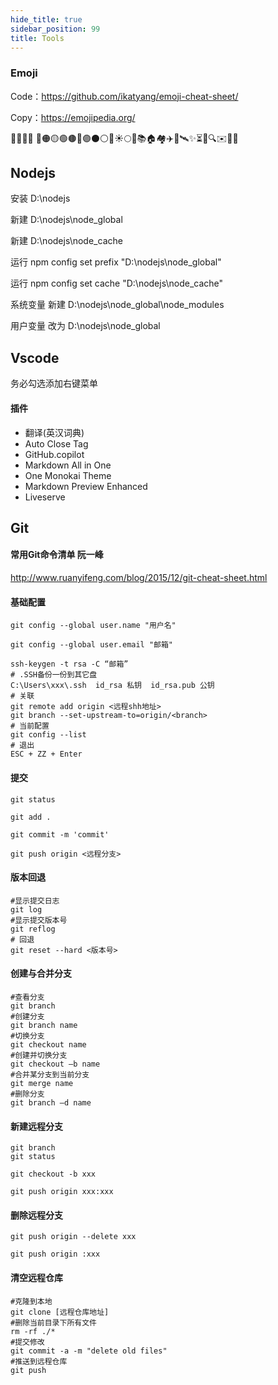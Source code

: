 ```yaml
---
hide_title: true
sidebar_position: 99
title: Tools
---
```


### Emoji

Code：https://github.com/ikatyang/emoji-cheat-sheet/

Copy：https://emojipedia.org/

📕📙📗📘 🔴🟠🟡🟢🟤🔵🟣⚫⚪🌙☀️🌕📖📚🏠🏘️✈️🚀🛰️✨⏳🎉🔍✉️📧💊

## Nodejs

安装 D:\nodejs

新建 D:\nodejs\node_global

新建 D:\nodejs\node_cache

运行 npm config set prefix "D:\nodejs\node_global"

运行 npm config set cache "D:\nodejs\node_cache"

系统变量 新建 D:\nodejs\node_global\node_modules

用户变量 改为 D:\nodejs\node_global


## Vscode

务必勾选添加右键菜单

#### 插件

- 翻译(英汉词典)
- Auto Close Tag
- GitHub.copilot
- Markdown All in One
- One Monokai Theme
- Markdown Preview Enhanced
- Liveserve


## Git

#### 常用Git命令清单 阮一峰

http://www.ruanyifeng.com/blog/2015/12/git-cheat-sheet.html

#### 基础配置

```
git config --global user.name "用户名"

git config --global user.email "邮箱"

ssh-keygen -t rsa -C “邮箱”
# .SSH备份一份到其它盘
C:\Users\xxx\.ssh  id_rsa 私钥  id_rsa.pub 公钥
# 关联
git remote add origin <远程shh地址>
git branch --set-upstream-to=origin/<branch>
# 当前配置
git config --list
# 退出
ESC + ZZ + Enter
```

#### 提交
```
git status

git add .

git commit -m 'commit'

git push origin <远程分支>
```

#### 版本回退
```
#显示提交日志
git log
#显示提交版本号
git reflog
# 回退
git reset --hard <版本号>
```

#### 创建与合并分支
```
#查看分支
git branch
#创建分支
git branch name
#切换分支
git checkout name
#创建并切换分支
git checkout –b name
#合并某分支到当前分支
git merge name
#删除分支
git branch –d name
```

#### 新建远程分支

```
git branch
git status
```

```
git checkout -b xxx

git push origin xxx:xxx
```
#### 删除远程分支

```
git push origin --delete xxx

git push origin :xxx
```

#### 清空远程仓库
```
#克隆到本地
git clone [远程仓库地址]
#删除当前目录下所有文件
rm -rf ./*
#提交修改
git commit -a -m "delete old files"
#推送到远程仓库
git push
```